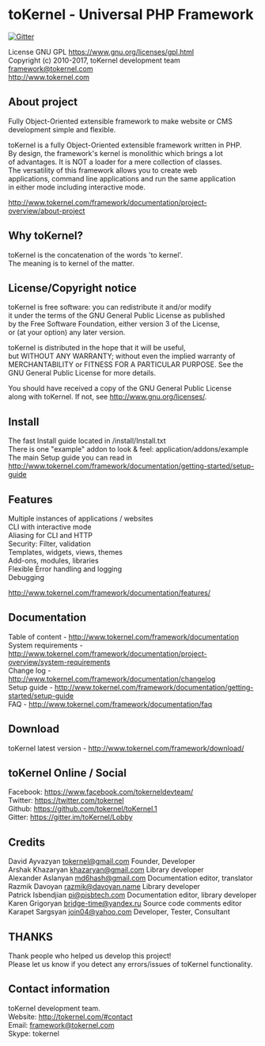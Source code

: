 
 toKernel - Universal PHP Framework
 ==================================
 [![Gitter](https://badges.gitter.im/gitterHQ/gitter.svg)](https://gitter.im/toKernel/Lobby)
 
 License GNU GPL <https://www.gnu.org/licenses/gpl.html>  
 Copyright (c) 2010-2017, toKernel development team <framework@tokernel.com>  
 http://www.tokernel.com  

 About project
 -------------

 Fully Object-Oriented extensible framework to make website or CMS development simple and flexible.  

 toKernel is a fully Object-Oriented extensible framework written in PHP.  
 By design, the framework's kernel is monolithic which brings a lot   
 of advantages. It is NOT a loader for a mere collection of classes.  
 The versatility of this framework allows you to create web  
 applications, command line applications and run the same application  
 in either mode including interactive mode.  

 http://www.tokernel.com/framework/documentation/project-overview/about-project  
 
 Why toKernel?
 -------------
 
 toKernel is the concatenation of the words 'to kernel'.  
 The meaning is to kernel of the matter.

 License/Copyright notice
 ------------------------
  
 toKernel is free software: you can redistribute it and/or modify  
 it under the terms of the GNU General Public License as published  
 by the Free Software Foundation, either version 3 of the License,  
 or (at your option) any later version.  
 
 toKernel is distributed in the hope that it will be useful,  
 but WITHOUT ANY WARRANTY; without even the implied warranty of  
 MERCHANTABILITY or FITNESS FOR A PARTICULAR PURPOSE. See the  
 GNU General Public License for more details.  
 
 You should have received a copy of the GNU General Public License  
 along with toKernel. If not, see <http://www.gnu.org/licenses/>.  

 Install
 -------

 The fast Install guide located in /install/Install.txt  
 There is one "example" addon to look & feel: application/addons/example  
 The main Setup guide you can read in http://www.tokernel.com/framework/documentation/getting-started/setup-guide  

 Features
 --------
 
 Multiple instances of applications / websites  
 CLI with interactive mode  
 Aliasing for CLI and HTTP  
 Security: Filter, validation  
 Templates, widgets, views, themes  
 Add-ons, modules, libraries  
 Flexible Error handling and logging  
 Debugging  
 
 http://www.tokernel.com/framework/documentation/features/
 
 Documentation
 -------------
 
 Table of content - http://www.tokernel.com/framework/documentation  
 System requirements - http://www.tokernel.com/framework/documentation/project-overview/system-requirements  
 Change log - http://www.tokernel.com/framework/documentation/changelog  
 Setup guide - http://www.tokernel.com/framework/documentation/getting-started/setup-guide  
 FAQ - http://www.tokernel.com/framework/documentation/faq  
 
 Download
 -------- 
 
 toKernel latest version - http://www.tokernel.com/framework/download/

 toKernel Online / Social
 ------------------------
 
 Facebook: https://www.facebook.com/tokerneldevteam/      
 Twitter: https://twitter.com/tokernel  
 Github: https://github.com/tokernel/toKernel.1    
 Gitter: https://gitter.im/toKernel/Lobby 
 
 Credits
 ------- 

 David Ayvazyan     <tokernel@gmail.com>    Founder, Developer  
 Arshak Khazaryan   <khazaryan@gmail.com>   Library developer  
 Alexander Aslanyan <md6hash@gmail.com>     Documentation editor, translator  
 Razmik Davoyan     <razmik@davoyan.name>   Library developer  
 Patrick Isbendjian <pi@pisbtech.com>       Documentation editor, library developer  
 Karen Grigoryan    <bridge-time@yandex.ru> Source code comments editor  
 Karapet Sargsyan   <join04@yahoo.com>      Developer, Tester, Consultant  

 THANKS
 ------
 
 Thank people who helped us develop this project!  
 Please let us know if you detect any errors/issues of toKernel functionality.   
  
 Contact information
 -------------------
 
 toKernel development team.  
 Website: http://tokernel.com/#contact  
 Email: framework@tokernel.com  
 Skype: tokernel  
